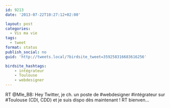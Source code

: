```yaml
---
id: 9213
date: '2013-07-22T10:27:12+02:00'

layout: post
categories:
  - Vis ma vie
tags:
  - tweet
format: status
publish_social: no
guid: 'http://tweets.local/?birdsite_tweet=359258316683616256'

birdsite_hashtags:
    - intégrateur
    - Toulouse
    - webdesigner
---
```


RT @Mle\_BB: Hey Twitter, je ch. un poste de #webdesigner #intégrateur sur #Toulouse (CDI, CDD) et je suis dispo dès maintenant ! RT bienven…